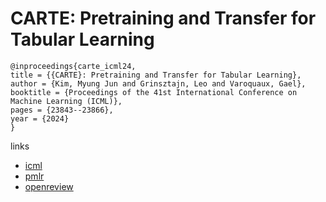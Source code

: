 # CARTE: Pretraining and Transfer for Tabular Learning

```
@inproceedings{carte_icml24,
title = {{CARTE}: Pretraining and Transfer for Tabular Learning},
author = {Kim, Myung Jun and Grinsztajn, Leo and Varoquaux, Gael},
booktitle = {Proceedings of the 41st International Conference on Machine Learning (ICML)},
pages = {23843--23866},
year = {2024}
}
```

links
- [icml](https://icml.cc/Conferences/2024/Schedule?showEvent=34796)
- [pmlr](https://proceedings.mlr.press/v235/kim24d.html)
- [openreview](https://openreview.net/forum?id=9kArQnKLDp)
